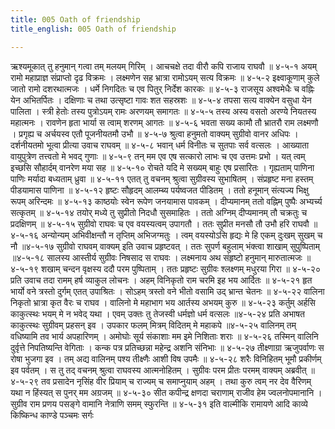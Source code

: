 ```yaml
---
title: 005 Oath of friendship
title_english: 005 Oath of friendship

---
```

<div class="audioEmbed"  caption="श्रीराम-हरिसीताराममूर्ति-घनपाठिभ्यां वचनम्" src="https://archive.org/download/Ramayana-recitation-Sriram-harisItArAmamUrti-Ghanapaati-v2/Kanda_4/Kanda_4_KSK-005-Rama_Sugreeva_Sakhyam_0.mp3"></div>
ऋश्यमूकात् तु हनुमान् गत्वा तम् मलयम् गिरिम् ।  
आचचक्षे तदा वीरौ कपि राजाय राघवौ ॥ ४-५-१  
अयम् रामो महाप्राज्ञ संप्राप्तो दृढ विक्रमः ।  
लक्ष्मणेन सह भ्रात्रा रामोऽयम् सत्य विक्रमः ॥ ४-५-२  
इक्ष्वाकूणाम् कुले जातो रामो दशरथात्मजः ।  
धर्मे निगदितः च एव पितुर् निर्देश कारकः ॥ ४-५-३  
राजसूय अश्वमेधैः च वह्निः येन अभितर्पितः ।  
दक्षिणाः च तथा उत्सृष्टा गावः शत सहस्रशः ॥ ४-५-४  
तपसा सत्य वाक्येन वसुधा येन पालिता ।  
स्त्री हेतोः तस्य पुत्रोऽयम् रामः अरणयम् समागतः ॥ ४-५-५  
तस्य अस्य वसतो अरण्ये नियतस्य महात्मनः ।  
रावणेन हृता भार्या स त्वाम् शरणम् आगतः ॥ ४-५-६  
भवता सख्य कामौ तौ भ्रातरौ राम लक्ष्मणौ ।  
प्रगृह्य च अर्चयस्व एतौ पूजनीयतमौ उभौ ॥ ४-५-७  
श्रुत्वा हनुमतो वाक्यम् सुग्रीवो वानर अधिपः ।  
दर्शनीयतमो भूत्वा प्रीत्या उवाच राघवम् ॥ ४-५-८  
भवान् धर्म विनीतः च सुतपाः सर्व वत्सलः ।  
आख्याता वायुपुत्रेण तत्त्वतो मे भवद् गुणाः ॥ ४-५-९  
तन् मम एव एष सत्कारो लाभः च एव उत्तमः प्रभो ।  
यत् त्वम् इच्छसि सौहार्दम् वानरेण मया सह ॥ ४-५-१०  
रोचते यदि मे सख्यम् बाहुः एष प्रसारितः ।  
गृह्यताम् पाणिना पाणिः मर्यादा बध्यताम् ध्रुवा ॥ ४-५-११  
एतत् तु वचनम् श्रुत्वा सुग्रीवस्य सुभाषितम् ।  
संप्रहृष्ट मना हस्तम् पीडयामास पाणिना ॥ ४-५-१२  
हृष्टः सौहृदम् आलम्ब्य पर्यष्वजत पीडितम् ।  
ततो हनूमान् संत्यज्य भिक्षु रूपम् अरिन्दमः ॥ ४-५-१३  
काष्ठयोः स्वेन रूपेण जनयामास पावकम् ।  
दीप्यमानम् ततो वह्निम् पुष्पैः अभ्यर्च्य सत्कृतम् ॥ ४-५-१४  
तयोर् मध्ये तु सुप्रीतो निदधौ सुसमाहितः ।  
ततो अग्निम् दीप्यमानम् तौ चक्रतुः च प्रदक्षिणम् ॥ ४-५-१५  
सुग्रीवो राघवः च एव वयस्यत्वम् उपागतौ ।  
ततः सुप्रीत मनसौ तौ उभौ हरि राघवौ ॥ ४-५-१६  
अन्योन्यम् अभिवीक्षन्तौ न तृप्तिम् अभिजग्मतुः ।  
त्वम् वयस्योऽसि हृद्यः मे हि एकम् दुःखम् सुखम् च नौ ॥४-५-१७  
सुग्रीवो राघवम् वाक्यम् इति उवाच प्रहृष्टवत् ।  
ततः सुपर्ण बहुलाम् भंक्त्वा शाखाम् सुपुष्पिताम् ॥४-५-१८  
सालस्य आस्तीर्य सुग्रीवः निषसाद स राघवः ।  
लक्ष्मनाय अथ संहृष्टो हनुमान् मारुतात्मजः ॥ ४-५-१९  
शखाम् चन्दन वृक्षस्य ददौ परम पुष्पिताम् ।  
ततः प्रहृष्टः सुग्रीवः श्लक्ष्णम् मधुरया गिरा ॥ ४-५-२०  
प्रति उवाच तदा रामम् हर्ष व्याकुल लोचनः ।  
अहम् विनिकृतो राम चरमि इह भय आर्दितः ॥ ४-५-२१  
हृत भार्यो वने त्रस्तो दुर्गम् एतत् उपाश्रितः ।  
सोऽहम् त्रस्तो वने भीतो वसामि उद् भ्रान्त चेतनः ॥ ४-५-२२  
वालिना निकृतो भ्रात्रा कृत वैरः च राघव ।  
वालिनो मे महाभाग भय आर्तस्य अभयम् कुरु ॥ ४-५-२३  
कर्तुम् अर्हसि काकुत्स्थः भयम् मे न भवेद् यथा ।  
एवम् उक्तः तु तेजस्वी धर्मज्ञो धर्म वत्सलः ॥४-५-२४  
प्रति अभाषत काकुत्स्थः सुग्रीवम् प्रहसन् इव ।  
उपकार फलम् मित्रम् विदितम् मे महाकपे ॥४-५-२५  
वालिनम् तम् वधिष्यामि तव भार्य अपहारिणम् ।  
अमोघोः सूर्य संकाशाः मम इमे निशिताः शराः ॥ ४-५-२६  
तस्मिन् वालिनि दुर्वृत्ते निपतिष्यन्ति वेगिताः ।  
कन्क पत्र प्रतिच्छन्ना महेन्द्र अशनि संनिभाः ॥ ४-५-२७  
तीक्ष्णाग्रा ऋजुपर्वाणः स रोषा भुजगा इव ।  
तम् अद्य वालिनम् पश्य तीक्ष्णैः आशी विष उपमैः ॥ ४-५-२८  
शरैः विनिहितम् भूमौ प्रकीर्णम् इव पर्वतम् ।  
स तु तद् वचनम् श्रुत्वा राघवस्य आत्मनोहितम् ।  
सुग्रीवः परम प्रीतः परमम् वाक्यम् अब्रवीत् ॥४-५-२९  
तव प्रसादेन नृसिंह वीर  
प्रियाम् च राज्यम् च समाप्नुयाम् अहम् ।  
तथा कुरु त्वम् नर देव वैरिणम्  
यथा न हिंस्यत् स पुनर् मम अग्रजम् ॥ ४-५-३०  
सीत कपीन्द्र क्षणदा चराणाम्  
राजीव हेम ज्वलनोपमानानि ।  
सुग्रीव राम प्रणय पसङ्गे  
वामानि नेत्राणि समम् स्फुरन्ति ॥ ४-५-३१  
इति वाल्मीकि रामायणे आदि काव्ये किष्किन्ध काण्डे पञ्चमः सर्गः
